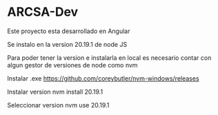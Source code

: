 # ARCSA-Dev
Este proyecto esta desarrollado en Angular


Se instalo en la version 20.19.1 de node JS

Para poder tener la version e instalarla en local es necesario contar con algun gestor de versiones de node como nvm

Instalar .exe https://github.com/coreybutler/nvm-windows/releases

Instalar version nvm install 20.19.1

Seleccionar version nvm use 20.19.1

